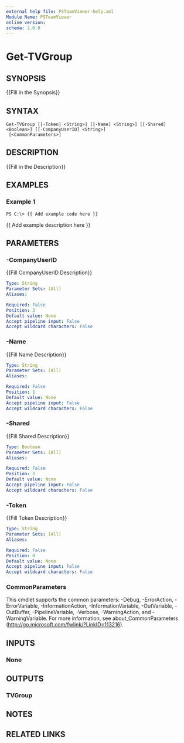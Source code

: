 ```yaml
---
external help file: PSTeamViewer-help.xml
Module Name: PSTeamViewer
online version:
schema: 2.0.0
---
```


# Get-TVGroup

## SYNOPSIS
{{Fill in the Synopsis}}

## SYNTAX

```
Get-TVGroup [[-Token] <String>] [[-Name] <String>] [[-Shared] <Boolean>] [[-CompanyUserID] <String>]
 [<CommonParameters>]
```

## DESCRIPTION
{{Fill in the Description}}

## EXAMPLES

### Example 1
```
PS C:\> {{ Add example code here }}
```

{{ Add example description here }}

## PARAMETERS

### -CompanyUserID
{{Fill CompanyUserID Description}}

```yaml
Type: String
Parameter Sets: (All)
Aliases:

Required: False
Position: 3
Default value: None
Accept pipeline input: False
Accept wildcard characters: False
```

### -Name
{{Fill Name Description}}

```yaml
Type: String
Parameter Sets: (All)
Aliases:

Required: False
Position: 1
Default value: None
Accept pipeline input: False
Accept wildcard characters: False
```

### -Shared
{{Fill Shared Description}}

```yaml
Type: Boolean
Parameter Sets: (All)
Aliases:

Required: False
Position: 2
Default value: None
Accept pipeline input: False
Accept wildcard characters: False
```

### -Token
{{Fill Token Description}}

```yaml
Type: String
Parameter Sets: (All)
Aliases:

Required: False
Position: 0
Default value: None
Accept pipeline input: False
Accept wildcard characters: False
```

### CommonParameters
This cmdlet supports the common parameters: -Debug, -ErrorAction, -ErrorVariable, -InformationAction, -InformationVariable, -OutVariable, -OutBuffer, -PipelineVariable, -Verbose, -WarningAction, and -WarningVariable.
For more information, see about_CommonParameters (http://go.microsoft.com/fwlink/?LinkID=113216).

## INPUTS

### None

## OUTPUTS

### TVGroup

## NOTES

## RELATED LINKS
